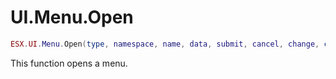 # UI.Menu.Open

```lua
ESX.UI.Menu.Open(type, namespace, name, data, submit, cancel, change, close)
```

This function opens a menu.
